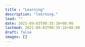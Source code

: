 ```yaml
---
title : "Learning"
description: "learning."
lead: ""
date: 2021-09-03T00:35:10+08:00
lastmod: 2021-09-03T00:35:10+08:00
draft: false
images: []
---
```

